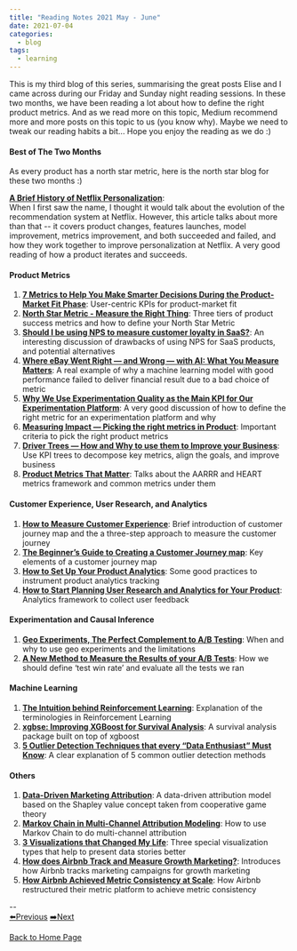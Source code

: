 ```yaml
---
title: "Reading Notes 2021 May - June"
date: 2021-07-04
categories:
  - blog
tags:
  - learning
---
```


 This is my third blog of this series, summarising the great posts Elise and I came across during our Friday and Sunday night reading sessions. In these two months, we have been reading a lot about how to define the right product metrics. And as we read more on this topic, Medium recommend more and more posts on this topic to us (you know why). Maybe we need to tweak our reading habits a bit... Hope you enjoy the reading as we do :)  

#### Best of The Two Months
As every product has a north star metric, here is the north star blog for these two months :)  

[**A Brief History of Netflix Personalization**](https://marker.medium.com/a-brief-history-of-netflix-personalization-1f2debf010a1):  
When I first saw the name, I thought it would talk about the evolution of the recommendation system at Netflix. However, this article talks about more than that -- it covers product changes, features launches, model improvement, metrics improvement, and both succeeded and failed, and how they work together to improve personalization at Netflix. A very good reading of how a product iterates and succeeds.  

#### Product Metrics  
1. [**7 Metrics to Help You Make Smarter Decisions During the Product-Market Fit Phase**](https://medium.com/swlh/7-metrics-to-help-you-make-smarter-decisions-during-the-product-market-fit-phase-2a0e17d88c46): User-centric KPIs for product-market fit  
2. [**North Star Metric - Measure the Right Thing**](https://productcoalition.com/north-star-metric-measure-the-right-thing-294b6f4b6f9): Three tiers of product success metrics and how to define your North Star Metric  
3. [**Should I be using NPS to measure customer loyalty in SaaS?**](https://uxdesign.cc/should-i-be-using-nps-to-measure-customer-loyalty-in-my-saas-business-779254befdab): An interesting discussion of drawbacks of using NPS for SaaS products, and potential alternatives  
4. [**Where eBay Went Right — and Wrong — with AI: What You Measure Matters**](https://towardsdatascience.com/where-ebay-went-right-and-wrong-with-ai-what-you-measure-matters-2322dacc9320): A real example of why a machine learning model with good performance failed to deliver financial result due to a bad choice of metric  
5. [**Why We Use Experimentation Quality as the Main KPI for Our Experimentation Platform**](https://medium.com/booking-product/why-we-use-experimentation-quality-as-the-main-kpi-for-our-experimentation-platform-f4c1ce381b81): A very good discussion of how to define the right metric for an experimentation platform and why  
6. [**Measuring Impact — Picking the right metrics in Product**](https://crstanier.medium.com/measuring-impact-picking-the-right-metrics-in-product-2c3ac26fad29): Important criteria to pick the right product metrics  
7. [**Driver Trees — How and Why to use them to Improve your Business**](https://medium.com/swlh/driver-trees-a-tool-to-make-your-teams-more-successful-88f751e86482): Use KPI trees to decompose key metrics, align the goals, and improve business  
8. [**Product Metrics That Matter**](https://uxdesign.cc/product-metrics-that-matter-951b9e4d4eca): Talks about the AARRR and HEART metrics framework and common metrics under them  

#### Customer Experience, User Research, and Analytics  
1. [**How to Measure Customer Experience**](https://medium.com/choice-hacking/how-to-measure-customer-experience-78afa288f9b1): Brief introduction of customer journey map and the a three-step approach to measure the customer journey  
2. [**The Beginner’s Guide to Creating a Customer Journey map**](https://medium.com/choice-hacking/the-beginners-guide-to-creating-customer-journey-maps-69b62f6a41ef): Key elements of a customer journey map  
3. [**How to Set Up Your Product Analytics**](https://medium.com/practice-product/how-to-set-up-your-product-analytics-6f5333ad21c5): Some good practices to instrument product analytics tracking  
4. [**How to Start Planning User Research and Analytics for Your Product**](https://medium.com/practice-product/how-to-start-planning-user-research-and-analytics-for-your-product-3a842470e182): Analytics framework to collect user feedback  

#### Experimentation and Causal Inference  
1. [**Geo Experiments, The Perfect Complement to A/B Testing**](https://medium.com/artofmarketingscience/geo-experiments-part-1-what-is-it-and-how-will-it-help-you-in-marketing-d5249390e37e): When and why to use geo experiments and the limitations  
2. [**A New Method to Measure the Results of your A/B Tests**](https://shirazkuwailid.medium.com/a-new-method-to-measure-the-results-of-your-a-b-tests-a6e555e04471): How we should define ‘test win rate’ and evaluate all the tests we ran  

#### Machine Learning  
1. [**The Intuition behind Reinforcement Learning**](https://towardsdatascience.com/the-intuition-behind-reinforcement-learning-d88fccbb145b): Explanation of the terminologies in Reinforcement Learning  
2. [**xgbse: Improving XGBoost for Survival Analysis**](https://towardsdatascience.com/xgbse-improving-xgboost-for-survival-analysis-393d47f1384a): A survival analysis package built on top of xgboost  
3. [**5 Outlier Detection Techniques that every “Data Enthusiast” Must Know**](https://towardsdatascience.com/5-outlier-detection-methods-that-every-data-enthusiast-must-know-f917bf439210): A clear explanation of 5 common outlier detection methods  

#### Others  
1. [**Data-Driven Marketing Attribution**](https://towardsdatascience.com/data-driven-marketing-attribution-1a28d2e613a0): A data-driven attribution model based on the Shapley value concept taken from cooperative game theory  
2. [**Markov Chain in Multi-Channel Attribution Modeling**](https://chloeweidepei.medium.com/markov-chain-in-multi-channel-attribution-modeling-python-code-with-real-world-case-study-6dfcbe4b440d): How to use Markov Chain to do multi-channel attribution
3. [**3 Visualizations that Changed My Life**](https://towardsdatascience.com/3-visualizations-that-changed-my-life-554b7f83e473): Three special visualization types that help to present data stories better  
4. [**How does Airbnb Track and Measure Growth Marketing?**](https://medium.com/airbnb-engineering/how-does-airbnb-track-and-measure-growth-marketing-15ee4ce55c5d): Introduces how Airbnb tracks marketing campaigns for growth marketing  
5. [**How Airbnb Achieved Metric Consistency at Scale**](https://medium.com/airbnb-engineering/how-airbnb-achieved-metric-consistency-at-scale-f23cc53dea70): How Airbnb restructured their metric platform to achieve metric consistency  


--  
[⬅️Previous](https://yudong-94.github.io/personal-website/blogs/reading_notes_2021_2)   [➡️Next](https://yudong-94.github.io/personal-website/blogs/reading_notes_2021_4)  


<a href="https://yudong-94.github.io/personal-website/" title="Back to Home Page">Back to Home Page</a>
